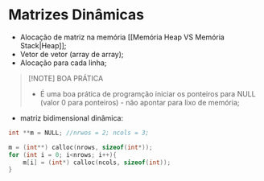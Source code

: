 # Matrizes Dinâmicas

- Alocação de matriz na memória [[Memória Heap VS Memória Stack|Heap]];
- Vetor de vetor (array de array);
- Alocação para cada linha;

> [!NOTE] BOA PRÁTICA
> - É uma boa prática de programção iniciar os ponteiros para NULL (valor 0 para ponteiros) - não apontar para lixo de memória;

- matriz bidimensional dinâmica:
```C
int **m = NULL; //nrwos = 2; ncols = 3;

m = (int**) calloc(nrows, sizeof(int*));
for (int i = 0; i<nrows; i++){
	m[i] = (int*) calloc(ncols, sizeof(int));
}
```


